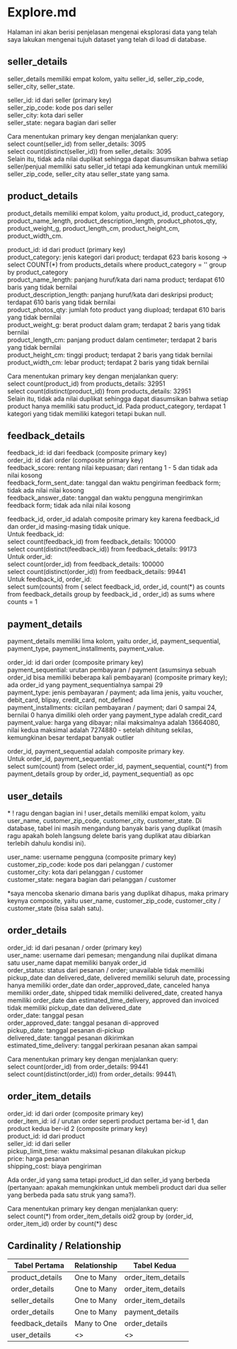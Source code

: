 # Explore.md #

Halaman ini akan berisi penjelasan mengenai eksplorasi data yang telah saya lakukan mengenai tujuh dataset yang telah di load di database.


## seller_details ## 

seller_details memiliki empat kolom, yaitu seller_id, seller_zip_code, seller_city, seller_state.

seller_id: id dari seller (primary key)\
seller_zip_code: kode pos dari seller\
seller_city: kota dari seller\
seller_state: negara bagian dari seller

Cara menentukan primary key dengan menjalankan query:\
select count(seller_id) from seller_details: 3095\
select count(distinct(seller_id)) from seller_details: 3095\
Selain itu, tidak ada nilai duplikat sehingga dapat diasumsikan bahwa setiap seller/penjual memiliki satu seller_id tetapi ada kemungkinan untuk memiliki seller_zip_code, seller_city atau seller_state yang sama.

## product_details ##

product_details memiliki empat kolom, yaitu product_id, product_category, product_name_length, product_description_length, product_photos_qty, product_weight_g, product_length_cm, product_height_cm, product_width_cm.

product_id: id dari product (primary key)\
product_category: jenis kategori dari product; terdapat 623 baris kosong -> select COUNT(\*) from products_details where product_category = '' group by product_category\
product_name_length: panjang huruf/kata dari nama product; terdapat 610 baris yang tidak bernilai\
product_description_length: panjang huruf/kata dari deskripsi product; terdapat 610 baris yang tidak bernilai\
product_photos_qty: jumlah foto product yang diupload; terdapat 610 baris yang tidak bernilai\
product_weight_g: berat product dalam gram; terdapat 2 baris yang tidak bernilai\
product_length_cm: panjang product dalam centimeter; terdapat 2 baris yang tidak bernilai\
product_height_cm: tinggi product; terdapat 2 baris yang tidak bernilai\
product_width_cm: lebar product; terdapat 2 baris yang tidak bernilai

Cara menentukan primary key dengan menjalankan query:\
select count(product_id) from products_details: 32951\
select count(distinct(product_id)) from products_details: 32951\
Selain itu, tidak ada nilai duplikat sehingga dapat diasumsikan bahwa setiap product hanya memiliki satu product_id. Pada product_category, terdapat 1 kategori yang tidak memiliki kategori tetapi bukan null. 

## feedback_details ##

feedback_id: id dari feedback (composite primary key)\
order_id: id dari order (composite primary key)\
feedback_score: rentang nilai kepuasan; dari rentang 1 - 5 dan tidak ada nilai kosong\
feedback_form_sent_date: tanggal dan waktu pengiriman feedback form; tidak ada nilai nilai kosong\
feedback_answer_date: tanggal dan waktu pengguna mengirimkan feedback form; tidak ada nilai nilai kosong

feedback_id, order_id adalah composite primary key karena feedback_id dan order_id masing-masing tidak unique.\
Untuk feedback_id:\
select count(feedback_id) from feedback_details: 100000\
select count(distinct(feedback_id)) from feedback_details: 99173\
Untuk order_id:\
select count(order_id) from feedback_details: 100000\
select count(distinct(order_id)) from feedback_details: 99441\
Untuk feedback_id, order_id:\
select sum(counts) from ( select feedback_id, order_id, count(\*) as counts from feedback_details group by feedback_id , order_id) as sums where counts = 1

## payment_details ##

payment_details memiliki lima kolom, yaitu order_id, payment_sequential, payment_type, payment_installments, payment_value.

order_id: id dari order (composite primary key)\
payment_sequential: urutan pembayaran / payment (asumsinya sebuah order_id bisa memiliki beberapa kali pembayaran) (composite primary key); ada order_id yang payment_sequentialnya sampai 29\
payment_type: jenis pembayaran / payment; ada lima jenis, yaitu voucher, debit_card, blipay, credit_card, not_defined\
payment_installments: cicilan pembayaran / payment; dari 0 sampai 24, bernilai 0 hanya dimiliki oleh order yang payment_type adalah credit_card\
payment_value: harga yang dibayar; nilai maksimalnya adalah 13664080, nilai kedua maksimal adalah 7274880 - setelah dihitung sekilas, kemungkinan besar terdapat banyak outlier

order_id, payment_sequential adalah composite primary key.\
Untuk order_id, payment_sequential:\
select sum(count) from (select order_id, payment_sequential, count(\*) from payment_details group by order_id, payment_sequential) as opc

## user_details ##
\* ! ragu dengan bagian ini !
user_details memiliki empat kolom, yaitu user_name, customer_zip_code, customer_city, customer_state. Di database, tabel ini masih mengandung banyak baris yang duplikat (masih ragu apakah boleh langsung delete baris yang duplikat atau dibiarkan terlebih dahulu kondisi ini).

user_name: username pengguna (composite primary key)\
customer_zip_code: kode pos dari pelanggan / customer\
customer_city: kota dari pelanggan / customer\
customer_state: negara bagian dari pelanggan / customer

*saya mencoba skenario dimana baris yang duplikat dihapus, maka primary keynya composite, yaitu user_name, customer_zip_code, customer_city / customer_state (bisa salah satu). 

## order_details ##

order_id: id dari pesanan / order (primary key)\
user_name: username dari pemesan; mengandung nilai duplikat dimana satu user_name dapat memiliki banyak order_id\
order_status: status dari pesanan / order; unavailable tidak memiliki pickup_date dan delivered_date, delivered memiliki seluruh date, processing hanya memiliki order_date dan order_approved_date, canceled hanya memiliki order_date, shipped tidak memiliki delivered_date, created hanya memiliki order_date dan estimated_time_delivery, approved dan invoiced tidak memiliki pickup_date dan delivered_date\
order_date: tanggal pesan\
order_approved_date: tanggal pesanan di-approved\
pickup_date: tanggal pesanan di-pickup\
delivered_date: tanggal pesanan dikirimkan\
estimated_time_delivery: tanggal perkiraan pesanan akan sampai

Cara menentukan primary key dengan menjalankan query:\
select count(order_id) from order_details: 99441\
select count(distinct(order_id)) from order_details: 99441\


## order_item_details ##
order_id: id dari order (composite primary key)\
order_item_id: id / urutan order seperti product pertama ber-id 1, dan product kedua ber-id 2 (composite primary key)\
product_id: id dari product\
seller_id: id dari seller\
pickup_limit_time: waktu maksimal pesanan dilakukan pickup\
price: harga pesanan\
shipping_cost: biaya pengiriman

Ada order_id yang sama tetapi product_id dan seller_id yang berbeda (pertanyaan: apakah memungkinkan untuk membeli product dari dua seller yang berbeda pada satu struk yang sama?).

Cara menentukan primary key dengan menjalankan query:\
select count(\*) from order_item_details oid2 group by (order_id, order_item_id) order by count(\*) desc


## Cardinality / Relationship ##
| Tabel Pertama | Relationship | Tabel Kedua |
| ------------- | ------------ | ----------- |
|product_details| One to Many  | order_item_details|
|order_details| One to Many  | order_item_details|
|seller_details| One to Many  | order_item_details|
|order_details| One to Many  | payment_details|
|feedback_details| Many to One  | order_details|
|user_details| <>  | <> |
